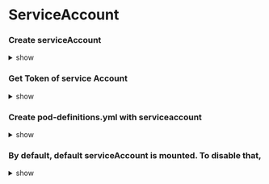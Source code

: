 # ServiceAccount

### Create serviceAccount 
<details><summary>show</summary>

```bash
kubectl create  serviceaccount dashboard-sa
```
</details>

### Get Token of service Account
<details><summary>show</summary>

```bash
kubectl describe  serviceaccount dashboard-sa

Get the <token-name> from Token field

kubectl get secret <token-name>

Also to view token, you can
kubectl exec -it my-kubernetes-dashboard cat /var/run/secrets/kubernetes.io/serviceaccount/token
```
</details>


### Create pod-definitions.yml with serviceaccount
<details><summary>show</summary>

```bash
apiVersion: v1
kind: Pod
metadata:
  name: app-pod
  labels:
    type: webserver
spec:
  containers:
    - name: nginx-container
      image: nginx
  serviceAccount: dashboard-sa
```
</details>

### By default, default serviceAccount is mounted. To disable that,
<details><summary>show</summary>

```bash
apiVersion: v1
kind: Pod
metadata:
  name: app-pod
  labels:
    type: webserver
spec:
  containers:
    - name: nginx-container
      image: nginx
  automountServiceAccountToken: false
```
</details>
